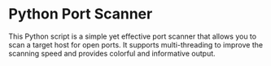 # Python Port Scanner
 This Python script is a simple yet effective port scanner that allows you to scan a target host for open ports. It supports multi-threading to improve the scanning speed and provides colorful and informative output.

